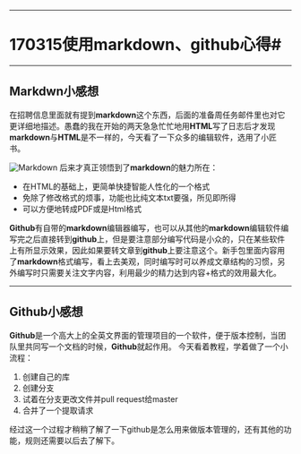 ---
# 170315使用markdown、github心得#


----------

## Markdwn小感想
在招聘信息里面就有提到**markdown**这个东西，后面的准备周任务邮件里也对它更详细地描述。愚蠢的我在开始的两天急急忙忙地用**HTML**写了日志后才发现**markdown**与**HTML**是不一样的，今天看了一下众多的编辑软件，选用了小匠书。


![Markdown](http://p1.bpimg.com/1949/4b8eba3ff1efea4b.png)
后来才真正领悟到了**markdown**的魅力所在：

 - 在HTML的基础上，更简单快捷智能人性化的一个格式
 - 免除了修改格式的烦事，功能也比纯文本txt要强，所见即所得
 - 可以方便地转成PDF或是Html格式

**Github**有自带的**markdown**编辑器编写，也可以从其他的**markdown**编辑软件编写完之后直接转到**github**上，但是要注意部分编写代码是小众的，只在某些软件上有所显示效果，因此如果要转文章到**github**上要注意这个。新手包里面内容用了**markdown**格式编写，看上去美观，同时编写时可以养成文章结构的习惯，另外编写时只需要关注文字内容，利用最少的精力达到内容+格式的效用最大化。


----------


## Github小感想
**Github**是一个高大上的全英文界面的管理项目的一个软件，便于版本控制，当团队里共同写一个文档的时候，**Github**就起作用。
今天看着教程，学着做了一个小流程：

 1. 创建自己的库
 2. 创建分支
 3. 试着在分支更改文件并pull request给master
 4. 合并了一个提取请求
 
 经过这一个过程才稍稍了解了一下github是怎么用来做版本管理的，还有其他的功能，规则还需要以后去了解下。